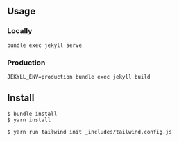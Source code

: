 ## Usage

### Locally

`bundle exec jekyll serve`

### Production

`JEKYLL_ENV=production bundle exec jekyll build`

## Install


```shell
$ bundle install
$ yarn install

$ yarn run tailwind init _includes/tailwind.config.js
```
